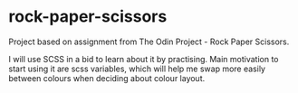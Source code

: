 # rock-paper-scissors
Project based on assignment from The Odin Project - Rock Paper Scissors.

I will use SCSS in a bid to learn about it by practising. Main motivation
to start using it are scss variables, which will help me swap more easily 
between colours when deciding about colour layout.